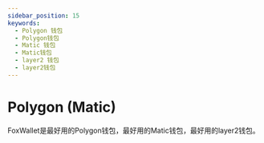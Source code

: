 ```yaml
---
sidebar_position: 15
keywords:
  - Polygon 钱包
  - Polygon钱包
  - Matic 钱包
  - Matic钱包
  - layer2 钱包
  - layer2钱包
---
```


# Polygon (Matic)

FoxWallet是最好用的Polygon钱包，最好用的Matic钱包，最好用的layer2钱包。